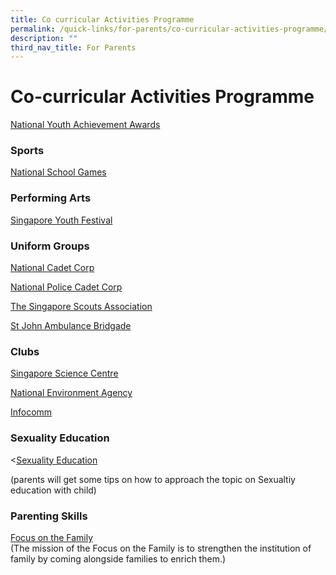 ```yaml
---
title: Co curricular Activities Programme
permalink: /quick-links/for-parents/co-curricular-activities-programme/
description: ""
third_nav_title: For Parents
---
```

# Co-curricular Activities Programme

<a href="http://www.nyaa.org/" target="_blank">National Youth Achievement Awards</a>

### Sports

[National School Games](https://nsg.moe.edu.sg/sssc/about-us)



### Performing Arts

<a href="http://www.singaporeyouthfestival.sg/" target="_blank">Singapore Youth Festival</a>

### Uniform Groups

[National Cadet Corp](https://www.facebook.com/sgncc.hq/)
  
<a href="http://www.npcc.org.sg/" target="_blank">National Police Cadet Corp</a>

<a href="http://www.scout.sg/" target="_blank">The Singapore Scouts Association</a>   

[St John Ambulance Bridgade](https://stjohn.org.sg/)


### Clubs

 
<a href="http://www.science.edu.sg/" target="_blank">Singapore Science Centre</a>

<a href="http://www.nea.gov.sg/" target="_blank">National Environment Agency</a>

[Infocomm](https://www.saaa.org.sg/infocomm-development-authority-of-singapore-ida/)

### Sexuality Education

&lt;[Sexuality Education](https://swisscottagesec.moe.edu.sg/swiss-experience/student-development-programme/sexuality-education/)

(parents will get some tips on how to approach the topic on Sexualtiy education with child)

### Parenting Skills

   
<a href="http://www.family.org.sg/" target="_blank">Focus on the Family</a>    
(The mission of the Focus on the Family is to strengthen the institution of family by coming alongside families to enrich them.)